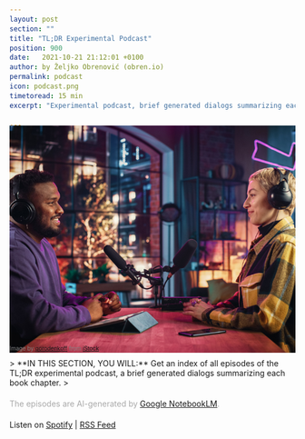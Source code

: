```yaml
---
layout: post
section: ""
title: "TL;DR Experimental Podcast"
position: 900
date:   2021-10-21 21:12:01 +0100
author: by Željko Obrenović (obren.io)
permalink: podcast
icon: podcast.png
timetoread: 15 min
excerpt: "Experimental podcast, brief generated dialogs summarizing each book chapter. The episodes are AI-generated by Google NotebookLM."

---
```

<img style="margin-top: -20px; width: 100%; height: 400px; object-fit: cover" src="assets/images/istock/iStock-1409652094.jpg">
<div style="font-size: 70%; margin-top: -16px; color: grey; margin-bottom: 12px">
Image by <a target="_blank" href="https://www.istockphoto.com/en/portfolio/gorodenkoff">gorodenkoff</a> from <a target="_blank" href="https://www.istockphoto.com/">iStock</a>
</div>
> **IN THIS SECTION, YOU WILL:** Get an index of all episodes of the TL;DR experimental podcast, a brief generated dialogs summarizing each book chapter.
>

<style>
 .quote {
     border-left: 8px solid #d9ead3;
     padding-left: 36px;
     margin-top: 30px;
     margin-bottom: 40px;
     font-size: 130%;
     font-style: normal;
     color:#888;
 }
    @media only screen and (max-width: 768px) {
        [class= "quote"] {
            display: none;
        }
    }
h2 {
  margin-top: 40px;
}
h3 {
  margin-top: 40px;
}
.title {
  font-size: 120%;
}
.subtitle {
  font-size: 100%;
  color: grey;
}
</style>
<script>
    const podcasts = [
        {   
            title: "Pre-Seasons: Digging Into the Why",
            episodes:[ 
                {
                    title: "Introduction",
                    subtitle: "A summary of the <a href='intro'>introduction</a> chapter.",
                    file: "intro.mp3",
                    spotify: "https://open.spotify.com/episode/5SSpNetZevRe4h0NCig9cJ?si=03cdce5ef5094958",
                    notebooklm: "https://notebooklm.google.com/notebook/9f3e8678-91a4-42e3-bcbc-d50b2190132b/audio"
                },
                {
                    title: "Context & Goals",
                    subtitle: "Summary of the <a href='context'>context</a> and <a href='goals'>goals</a> chapters.",
                    file: "context-and-goals.mp3",
                    spotify: "https://open.spotify.com/episode/6zqsjQMnHMU6W06V4o2w9q?si=9e71085abda64e8b",
                    notebooklm: "https://notebooklm.google.com/notebook/ecdd13d1-bc07-4381-8dc8-2ad4388989a4/audio" 
                }
            ]
        },
        {   
            title: "Season 1: The Framework",
            episodes:[ 
                {
                    title: "Grounded Architecture Framework Overview",
                    subtitle: "A summary of the <a href='grounded-architecture'>Grounded Architecture Framework</a> chapter.",
                    file: "framework.mp3",
                    notebooklm: "https://notebooklm.google.com/notebook/5465acf5-c410-47bb-bc53-4f7f6ea8153d/audio",
                    spotify: "https://open.spotify.com/episode/067kXwqPb3DMe4pNYMTDvv?si=5cdfae54d97c42aa"
                },
                {
                    title: "Lightweight Architectural Analytics",
                    subtitle: "Summary of the <a href='analytics'>Lightweight Architectural Analytics</a> chapter.",
                    notebooklm: "https://notebooklm.google.com/notebook/0631d3e5-c779-4145-ab20-167150d20415/audio",
                    file: "analytics.mp3",
                    spotify: "https://open.spotify.com/episode/00DKKmGoLhditLNCvbHTBW?si=31c33a1d8c4e4fef"
                },
                {
                    title: "Collaborative Networks",
                    subtitle: "Summary of the <a href='people'>Collaborative Networks</a> chapter.",
                    notebooklm: "https://notebooklm.google.com/notebook/bcbf5980-925d-4f16-97f8-55a9291324e6/audio",
                    file: "people.mp3",
                    spotify: "https://open.spotify.com/episode/0CrTzVSl9QNfFSi92QgHpn?si=200873a5ba174bf2"
                },
                {
                    title: "Operating Model: General Principles",
                    subtitle: "Summary of the <a href='operating-model'>Operating Model: General Principles</a> chapter.",
                    notebooklm: "https://notebooklm.google.com/notebook/4d8e9eed-e5be-4de9-ad8f-b3eb41a8d168/audio",
                    file: "operating-model.mp3",
                    spotify: "https://open.spotify.com/episode/5h48h1zmrMHCKIdvKvrWjK?si=96e10bef94c143c7"
                },
                {
                    title: "Cooperation-Based Operating Model: Six Simple Rules",
                    subtitle: "Summary of the <a href='six-simple-rules'>Six Simple Rules</a> chapter.",
                    notebooklm: "https://notebooklm.google.com/notebook/6600f5da-8ecf-41e3-8e0c-4b603193edfc/audio",
                    file: "six-simple-rules.mp3",
                    spotify: "https://open.spotify.com/episode/3w1SxajFCOgJ80oIdubQE7?si=8028da4b439d4fe9"
                },
                {
                    title: "Operating Model: Nudge, Taxation, Mandates",
                    subtitle: "Summary of the <a href='governance'>Nudge, Taxation, Mandates</a> chapter.",
                    notebooklm: "https://notebooklm.google.com/notebook/d0753e7c-53b6-44f2-8a42-88d19bea20e5/audio",
                    file: "governance.mp3",
                    spotify: "https://open.spotify.com/episode/2UTAYFVJoWRmvX5CvJsJST?si=83969e560b6c4886"
                },
                {
                    title: "Transforming Organizations with Grounded Architecture",
                    subtitle: "Summary of the <a href='transforming'>Transforming Organizations with Grounded Architecture</a> chapter.",
                    notebooklm: "https://notebooklm.google.com/notebook/ac5ec316-146e-4d3f-88ba-c3bb8c6a8cbc/audio",
                    file: "transforming.mp3",
                    spotify: "https://open.spotify.com/episode/2Z7tUlCP5BGGQzljXtW6Tf?si=6a9188d95e184d95"
                }
            ]
        },
        {   
            title: "Season 2: On Being Architect",
            episodes:[ 
                {
                    title: "On Being Architect",
                    subtitle: "A summary of the <a href='being-architect'>On Being Architect</a> introduction chapter.",
                    file: "being-architect.mp3",
                    notebooklm: "https://notebooklm.google.com/notebook/176191ad-c48c-429c-987a-129a4e75a001/audio",
                    spotify: "https://open.spotify.com/episode/0kS3XyLgOoQgjx4wsyfif1?si=hHV8N6DpS5G10ir7PE9YaQ"
                },
                {
                    title: "Building Skills",
                    subtitle: "A summary of the <a href='skills'>Building Skills</a> chapter.",
                    file: "skills.mp3",
                    notebooklm: "https://notebooklm.google.com/notebook/b68fd27d-70a7-4bd8-830b-33eeab97c6d6/audio",
                    spotify: "https://open.spotify.com/episode/4i9GcceqvrbPZ7XwVgpMAO?si=75AssaZXR7CFULaPtWVHWQ"
                },
                {
                    title: "Making Impact",
                    subtitle: "A summary of the <a href='impact'>Making Impact</a> chapter.",
                    file: "impact.mp3",
                    notebooklm: "https://notebooklm.google.com/notebook/a7053d30-ac48-413c-b0cb-d4f477d0dc71/audio",
                    spotify: "https://open.spotify.com/episode/3IcKdwPbkfPX0ZqSfREwb4?si=diPB2DuYR0Gb1uaOjB7hmQ"
                },
                {
                    title: "Leadership Traits",
                    subtitle: "A summary of the <a href='leadership'>Leadership Traits</a> chapter.",
                    file: "leadership.mp3",
                    notebooklm: "https://notebooklm.google.com/notebook/5d568d79-411f-48d4-81d0-0b6b5e2ded6d/audio",
                    spotify: "https://open.spotify.com/episode/2tlTR5giWoHFjG7pRUCD0p?si=HQPhu78zRX2idM9twzfHdw"
                },
                {
                    title: "Thinking Like an Architect: Architects as Superglue",
                    subtitle: "A summary of the <a href='superglue'>Thinking Like an Architect: Architects as Superglue</a> chapter.",
                    file: "superglue.mp3",
                    notebooklm: "https://notebooklm.google.com/notebook/3fc369b1-f059-4948-a014-cbde400bda3b/audio",
                    spotify: "https://open.spotify.com/episode/6SKAbxK0KYD9zgX2fofdJT?si=yKJw-V-xQj66FrTmFKm4mw"
                },
                {
                    title: "Thinking Like an Architect: Balancing Curiosity, Doubt, Vision, and Skepticism",
                    subtitle: "A summary of the <a href='balancing'>Thinking Like an Architect: Balancing Curiosity, Doubt, Vision, and Skepticism</a> chapter.",
                    file: "balancing.mp3",
                    notebooklm: "https://notebooklm.google.com/notebook/a49239a5-2d7f-470a-8501-d9ed66eaab20/audio",
                    spotify: "https://open.spotify.com/episode/1VY8J9LhSPjQvbHCkN2y7I?si=sEFc9RHLSt6ObyxW8CnbgA"
                },
                {
                    title: "Architects' Career Paths",
                    subtitle: "A summary of the <a href='career-paths'>Architects' Career Paths</a> chapter.",
                    file: "career-paths.mp3",
                    notebooklm: "https://notebooklm.google.com/notebook/d9bf380f-9695-4634-b3e0-f5ae3e3f3245/audio",
                    spotify: "https://open.spotify.com/episode/1zf0ZMvOZoawADSG9E1s0l?si=_G56cvMBRtSPUUQ8uLQ8OA"
                }
            ]
        },
        {   
            title: "Season 3: On Human Complexity",
            episodes:[ 
                {
                    title: "On Human Complexity",
                    subtitle: "A summary of the <a href='human-complexity'>On Human Complexity</a> introduction chapter.",
                    file: "human-complexity.mp3",
                    notebooklm: "https://notebooklm.google.com/notebook/edafeb4c-6e4e-4ebd-a331-91d9b3e57242/audio",
                    spotify: "https://open.spotify.com/episode/1QGRyF9eHOcOftpbaZm6Wv?si=Zb5dTbDiQLOKpIvvPnao1Q"
                },
                {
                    title: "The Culture Map: Architects' Culture Compass",
                    subtitle: "A summary of the <a href='culture-map'>The Culture Map: Architects' Culture Compass</a> chapter.",
                    file: "culture-map.mp3",
                    notebooklm: "https://notebooklm.google.com/notebook/8a6ea5b2-b09b-41d9-b573-14566f918c82/audio",
                    spotify: "https://open.spotify.com/episode/5DNNUjMolzJz5hvw2o6JH3?si=E63LplSPT8y5GTGVwHKoKw"
                },
                {
                    title: "The Culture Map (Confrontational Style)",
                    subtitle: "A second take on the <a href='culture-map'>The Culture Map: Architects' Culture Compass</a> chapter. This time hosts use a confrontational style to illustrate impact of cultural differences on communication and disagreements.",
                    file: "culture-map-confrontational.mp3",
                    notebooklm: "https://notebooklm.google.com/notebook/7b302b1e-d37e-406f-b0b4-7fe484155822/audio",
                    spotify: "https://open.spotify.com/episode/7AqRd8JM5s2xwzSOCJSuKb?si=cL61lm-mTnOmO4JoudPAXQ"
                },
                {
                    title: "The Human Side of Decision-Making",
                    subtitle: "A summary of the <a href='human-decisions'>The Human Side of Decision-Making</a> chapter.",
                    file: "human-decisions.mp3",
                    notebooklm: "https://notebooklm.google.com/notebook/cb57768f-64b8-48f1-a307-0d71da992e3d/audio",
                    spotify: "https://open.spotify.com/episode/0wPe0d2uCDGOwjLdFvfLpG?si=k9P84u3oRtC5tA0WjcvPtQ"
                },
                {
                    title: "Effortless Architecture",
                    subtitle: "A summary of the <a href='effortless'>Effortless Architecture</a> chapter.",
                    file: "effortless.mp3",
                    notebooklm: "https://notebooklm.google.com/notebook/0907e487-9e36-481e-b0a7-7a4ecb972d8e/audio",
                    spotify: "https://open.spotify.com/episode/1H824sdiV7Ju2ZncaCHzIR?si=CSFjbLLTTryC_-70BymmMw"
                }
            ]
        },
        {   
            title: "Season 4: On Strategy",
            episodes:[ 
                {
                    title: "On Strategy",
                    subtitle: "A summary of the <a href='strategy'>On Strategy</a> introduction chapter.",
                    file: "strategy.mp3",
                    notebooklm: "https://notebooklm.google.com/notebook/954b4e3b-11f5-495f-9eab-c4d9bc6956e9/audio",
                    spotify: "https://open.spotify.com/episode/5ibFMUv68hrYOOnKOSaCv5?si=T4a-D4_qTh2lIPkLBClTnw"
                },
                {
                    title: "Enterprise Architecture as Strategy",
                    subtitle: "A summary of the <a href='ea-as-strategy'>Enterprise Architecture as Strategy</a> chapter.",
                    file: "ea-as-strategy.mp3",
                    notebooklm: "https://notebooklm.google.com/notebook/40d659d4-ffe0-4176-9cf2-f03aa9f16849/audio",
                    spotify: "https://open.spotify.com/episode/2vnGmCiZUSR6WRH76hknGv?si=KCcx0PGVQTKtRqIkB-4bGQ"
                },
                {
                    title: "Hunting the Ghost of Business Architecture",
                    subtitle: "A summary of the <a href='business-architecture'>Hunting the Ghost of Business Architecture</a> chapter.",
                    file: "business-architecture.mp3",
                    notebooklm: "https://notebooklm.google.com/notebook/4fcbcf36-ac9f-4e52-9f01-6bc251769a6c/audio",
                    spotify: "https://open.spotify.com/episode/4xHNtXiFDjnV8Bosau4Hrm?si=4eyyCNA4SquG90xsOA3lGw"
                },
                {
                    title: "Outsourcing Strategies",
                    subtitle: "A summary of the <a href='outsourcing'>Outsourcing Strategies</a> chapter.",
                    file: "outsourcing.mp3",
                    notebooklm: "https://notebooklm.google.com/notebook/aadff0ee-f821-4328-bf3b-2691c230a3a8/audio",
                    spotify: "https://open.spotify.com/episode/32vfl26QpLOVM9bAFrPkQe?si=R8TDIEIBQh2ZjCA67fIqaQ"
                },
                {
                    title: "Achieving Market Leadership",
                    subtitle: "A summary of the <a href='market-leadership'>Achieving Market Leadership</a> chapter.",
                    file: "market-leadership.mp3",
                    notebooklm: "https://notebooklm.google.com/notebook/e7921f18-00c2-4da3-b537-3073c41cab88/audio",
                    spotify: "https://open.spotify.com/episode/0S25mDfE35gv3EUHX2oOes?si=HC62zuHQQRGKwR_nXcMbwA"
                },
                {
                    title: "Value-Based Strategy",
                    subtitle: "A summary of the <a href='value-based-strategy'>Value-Based Strategy</a> chapter.",
                    file: "value-based-strategy.mp3",
                    notebooklm: "https://notebooklm.google.com/notebook/0c8ccecb-b360-4f4d-8258-81430375f3e6/audio",
                    spotify: "https://open.spotify.com/episode/055GIpxLymBM9W9eiMNYJs?si=DJheL5zXRRC8kCa8Ddo3UA"
                },
                {
                    title: "Marketplace Strategies: What Digital Marketplaces Sell?",
                    subtitle: "A summary of the <a href='marketplaces'>Marketplace Strategies: What Digital Marketplaces Sell?</a> chapter.",
                    file: "marketplaces.mp3",
                    notebooklm: "https://notebooklm.google.com/notebook/53080ac8-d11a-4984-916c-ee9cdd3470fe/audio",
                    spotify: "https://open.spotify.com/episode/2D4qaQuf2FZALvVjEb7XCv?si=dsLkFX1dT86ehpemJWmySg"
                },
                {
                    title: "Connecting Marketing, Sales, and Customer Service Strategies",
                    subtitle: "A summary of the <a href='marketing-sales-strategy'>Connecting Marketing, Sales, and Customer Service Strategies</a> chapter.",
                    file: "marketing-sales-strategy.mp3",
                    notebooklm: "https://notebooklm.google.com/notebook/8a9e3ef3-29fb-4782-806d-8945e0008ce7/audio",
                    spotify: "https://open.spotify.com/episode/3rydyBBckD2BmhvQsgIfDJ?si=HzM9hnNYTgOM377-T9KwGw"
                },
                {
                    title: "Culture As a Strategy (aka Culture Eats Strategy for Breakfast)",
                    subtitle: "A summary of the <a href='culture-strategy'>Culture As a Strategy (aka Culture Eats Strategy for Breakfast)</a> chapter.",
                    file: "culture-strategy.mp3",
                    notebooklm: "https://notebooklm.google.com/notebook/b46eb06c-dccc-4706-9e9f-89a16a548895/audio",
                    spotify: "https://open.spotify.com/episode/0BiW7lb6EADUvLk6MMRqfG?si=OTA5NzJ9RGWo9cmCSdKn8g"
                }
            ]
        },
        {   
            title: "Season 5: Learning From Other Fields",
            episodes:[ 
                {
                    title: "Expanding the Architect's Toolkit: Learning From Other Fields",
                    subtitle: "A summary of the <a href='expanding-toolkit'>Expanding the Architect's Toolkit: Learning From Other Fields</a> introduction chapter.",
                    file: "expanding-toolkit.mp3",
                    notebooklm: "https://notebooklm.google.com/notebook/8032510c-ec44-4ee3-a979-d57954b2ec03/audio",
                    spotify: "https://open.spotify.com/episode/5JZ6E0FcillI4mCoK2aymu?si=YWPiwzZGSna6nX7Ppr--Qg"
                },
                {
                    title: "Economic Modeling With ROI and Financial Options: Learning From the Finance Field",
                    subtitle: "A summary of the <a href='economics'>Economic Modeling With ROI and Financial Options: Learning From the Finance Field</a> chapter.",
                    file: "economics.mp3",
                    notebooklm: "https://notebooklm.google.com/notebook/4bc66888-89cf-4f1f-88c9-c5c26657c87b/audio",
                    spotify: "https://open.spotify.com/episode/1bUhfia9TkwvVKEBJLdzhp?si=F5aXU59GTImA89dJHeQKqg"
                },
                {
                    title: "Architecture in Product-Led Organizations: Learning From Customer-Centric Fields",
                    subtitle: "A summary of the <a href='product'>Architecture in Product-Led Organizations: Learning From Customer-Centric Fields</a> chapter.",
                    file: "product.mp3",
                    notebooklm: "https://notebooklm.google.com/notebook/4d8f7d37-601e-44c3-b8f6-ba2c13091934/audio",
                    spotify: "https://open.spotify.com/episode/0nMqmouTm1MsDlIgI5Wrxi?si=qJVDkEM8SoGftU_aJkUEaA"
                },
                {
                    title: "Decision Intelligence in IT Architecture: Learning From Data, Social, and Managerial Fields",
                    subtitle: "A summary of the <a href='decision-intelligence'>Decision Intelligence in IT Architecture: Learning From Data, Social, and Managerial Fields</a> chapter.",
                    file: "decision-intelligence.mp3",
                    notebooklm: "https://notebooklm.google.com/notebook/22f18a5a-88ea-493e-adae-38e928f6a97c/audio",
                    spotify: "https://open.spotify.com/episode/5yz8glpHVNYA4qJXH8tFh1?si=968-czNVQiC_lvPIGGaR6w"
                },
                {
                    title: "How Big Transformations Get Done: Learning From Mega-Projects",
                    subtitle: "A summary of the <a href='big-transformations'>How Big Transformations Get Done: Learning From Mega-Projects</a> chapter.",
                    file: "big-transformations.mp3",
                    notebooklm: "https://notebooklm.google.com/notebook/cb2f84f7-0694-4b0e-9f5c-9dd21b67308a/audio",
                    spotify: "https://open.spotify.com/episode/4d80CL2AZQGSRCEZKmMcWH?si=84db4691f27445d2"
                }
            ]
        },
        {   
            title: "Post-Season 5: Summary of the Book",
            episodes:[ 
                {
                    title: "Summary",
                    subtitle: "A summary of the <a href='summary'>Summary</a> chapter.",
                    file: "summary.mp3",
                    notebooklm: "https://notebooklm.google.com/notebook/aa3089bc-2777-4d3c-b18a-be7847c7a91e/audio",
                    spotify: "https://open.spotify.com/episode/0x0D6xL5JrDFnrOZbHaaKw?si=a8969b9f2f854ba6"
                }
            ]
        },
        {   
            title: "Season 6: Appendixes",
            episodes:[ 
                {
                    title: "To Probe Further: Online Appendix Overview",
                    subtitle: "A summary of the <a href='appendix'>To Probe Further: Online Appendix Overview</a> introduction chapter.",
                    file: "appendix.mp3",
                    notebooklm: "https://notebooklm.google.com/notebook/c40e3da4-b0ba-4f0b-a05a-5cc135167309/audio",
                    spotify: "https://open.spotify.com/episode/401cuHiQ5c7wa1N24a7m6G?si=b4c7426accad40f2"
                },
                {
                    title: "Favorite Quotes",
                    subtitle: "A summary of the <a href='quotes'>Favorite Quotes</a> appendix.",
                    file: "quotes.mp3",
                    notebooklm: "https://notebooklm.google.com/notebook/4b001470-ecf2-4d0e-b137-c3552a39d543/audio",
                    spotify: "https://open.spotify.com/episode/77RnOgJ3BVeHznzFLPwLw0?si=9cf32a54569a44db"
                },
                {
                    title: "Bookshelf",
                    subtitle: "A summary of the <a href='bookshelf'>Bookshelf</a> appendix.",
                    file: "bookshelf.mp3",
                    notebooklm: "https://notebooklm.google.com/notebook/d964d485-a31b-464c-af45-6757c8f7cb21/audio",
                    spotify: "https://open.spotify.com/episode/607hsZFa0M6GF9zkk4cGP9?si=5817598b69ab431c"
                },
                {
                    title: "Career Resources",
                    subtitle: "A summary of the <a href='career-resources'>Career Resources</a> appendix.",
                    file: "career-resources.mp3",
                    notebooklm: "https://notebooklm.google.com/notebook/78ffb19a-3188-4938-ad08-8ededf433db6/audio",
                    spotify: "https://open.spotify.com/episode/1rXU18LjsfUI62n0e365dy?si=9af1d564c5c445ae"
                },
                {
                    title: "Architect Archetypes",
                    subtitle: "A summary of the <a href='archetypes'>Architect Archetypes</a> appendix.",
                    file: "archetypes.mp3",
                    notebooklm: "https://notebooklm.google.com/notebook/dfa0a3b1-567f-4b41-82c6-989298c279d9/audio",
                    spotify: "https://open.spotify.com/episode/1GigfcjM5twnYEYp20GAz0?si=45b4f18ae7864260"
                },
                {
                    title: "Effective Communication",
                    subtitle: "A summary of the <a href='communication'>Effective Communication</a> appendix.",
                    file: "communication.mp3",
                    notebooklm: "https://notebooklm.google.com/notebook/b4e7492f-3dd4-4860-92de-a8fefad955bd/audio",
                    spotify: ""
                },
                {
                    title: "Working With Toxic Colleagues",
                    subtitle: "A summary of the <a href='toxic-colleagues'>Working With Toxic Colleagues</a> appendix.",
                    file: "toxic-colleagues.mp3",
                    notebooklm: "https://notebooklm.google.com/notebook/7aa68e15-536a-4bd2-9bd2-1489e4deee05/audio",
                    spotify: ""
                },
                {
                    title: "Dealing With Scapegoating at Work",
                    subtitle: "A summary of the <a href='scapegoating'>Dealing With Scapegoating at Work</a> appendix.",
                    file: "scapegoating.mp3",
                    notebooklm: "https://notebooklm.google.com/notebook/933fc023-3a41-4cd9-9983-cb99e6806f7c/audio",
                    spotify: ""
                },
                {
                    title: "ISO 25010 Standard",
                    subtitle: "A summary of the <a href='iso25010'>ISO 25010 Standard</a> appendix.",
                    file: "iso25010.mp3",
                    notebooklm: "https://notebooklm.google.com/notebook/d2e7c236-fb02-4200-b15e-d7b455aa6813/audio",
                    spotify: ""
                },
                {
                    title: "Cloud Design Patterns",
                    subtitle: "A summary of the <a href='cloud-design-patterns'>Cloud Design Patterns</a> appendix.",
                    file: "cloud-design-patterns.mp3",
                    notebooklm: "https://notebooklm.google.com/notebook/2fcee684-6a87-4ac6-af3c-35b6c9f3b746/audio",
                    spotify: ""
                },
                {
                    title: "High Performing Technology Organizations",
                    subtitle: "A summary of the <a href='high-performing-organizations'>High Performing Technology Organizations</a> appendix.",
                    file: "high-performing-organizations.mp3",
                    notebooklm: "https://notebooklm.google.com/notebook/cd54def8-6f4d-484c-8c9c-f51fb6b7a888/audio",
                    spotify: ""
                },
                {
                    title: "Tools",
                    subtitle: "A summary of the <a href='tools'>Tools</a> appendix.",
                    file: "tools.mp3",
                    notebooklm: "https://notebooklm.google.com/notebook/c5229211-47b4-4495-ba04-35e456176a71/audio",
                    spotify: ""
                },
                {
                    title: "Software Tools: Generative AI Prompts",
                    subtitle: "A summary of the <a href='gen-ai-prompts'>Software Tools: Generative AI Prompts</a> appendix.",
                    file: "gen-ai-prompts.mp3",
                    notebooklm: "https://notebooklm.google.com/notebook/e6124aaf-a7a4-46b7-b5f3-f3a32d32f038/audio",
                    spotify: ""
                },
                {
                    title: "Software Tools: Examples and Screenshots",
                    subtitle: "A summary of the <a href='screenshots'>Software Tools: Examples and Screenshots</a> appendix.",
                    file: "screenshots.mp3",
                    notebooklm: "https://notebooklm.google.com/notebook/992dd1f1-3853-489b-9723-73816ce37d31/audio",
                    spotify: ""
                },
                {
                    title: "Building Lightweight Architectural Analytics",
                    subtitle: "A summary of the <a href='data-website'>Building Lightweight Architectural Analytics</a> appendix.",
                    file: "data-website.mp3",
                    notebooklm: "https://notebooklm.google.com/notebook/2e363673-013d-4e37-99b2-eb6c13229907/audio",
                    spotify: ""
                },
                {
                    title: "Cheat Sheet",
                    subtitle: "A summary of the <a href='cheat-sheet'>Cheat Sheet</a> appendix.",
                    file: "cheat-sheet.mp3",
                    notebooklm: "https://notebooklm.google.com/notebook/abc97529-acd7-49a7-8323-0f4053425f39/audio",
                    spotify: ""
                }
            ]
        },
        {   
            title: "Season 7: New Chapters",
            episodes:[ 
                {
                    title: "Leveraging Generative AI: First Steps",
                    subtitle: "A summary of the <a href='gen-ai'>Leveraging Generative AI: First Steps</a> introduction chapter.",
                    file: "gen-ai.mp3",
                    notebooklm: "https://notebooklm.google.com/notebook/8455aecd-bfa6-4c36-b429-51d74de165f5/audio",
                    spotify: ""
                },
                {
                    title: "Leveraging The Full Potential of Generative AI for IT Architecture",
                    subtitle: "A summary of the <a href='gen-ai-potential'>Leveraging The Full Potential of Generative AI for IT Architecture</a> introduction chapter.",
                    file: "gen-ai-potential.mp3",
                    notebooklm: "https://notebooklm.google.com/notebook/e9b996bf-05ce-472c-9542-3f1a206d93c7/audio",
                    spotify: ""
                }
            ]
        }
    ];
</script>
<div style="margin-bottom: 20px; margin-top: 20px; color: darkgrey">
The episodes are AI-generated by <a href="https://notebooklm.google.com/" target="_blank">Google NotebookLM</a>.
</div>

<div>
Listen on <a target="_blank" href="https://open.spotify.com/show/7lZFRV61H4oQ4uhHKZS4jI?si=QUCndprIQ7e6W-LuYHWqng">Spotify</a> | <a target="_blank" href="https://anchor.fm/s/10432fed8/podcast/production/rss">RSS Feed</a>
</div>

<div id="content"></div>

<script>
    let html = '';
    podcasts.forEach(podcast => {
        html += '<h3>' + podcast.title + '</h3>';
        html += '<table>';
        podcast.episodes.forEach(episode => {
            html += '<tr>';
            html += '<td style="width: 100px"><img style="width: 100px" src="assets/icons/podcast.png"></td>';
            html += '<td style="padding-bottom: 0">';
            html += '<div class="title"><span style="background-color: ">TL;DR: <b>' + episode.title + '</b></span></div>';
            html += '<div class="subtitle">' + episode.subtitle + '</div>';
            html += '<figure style="margin-top: 20px; margin-left: -4px">';
            html += '<audio controls src="/assets/podcast/production/' + episode.file + '"></audio>';
            html += '<a href="/assets/podcast/production/' + episode.file + '"><img src="assets/icons/download.png" title="download" style="vertical-align: top; width: 24px; padding-top: 14px; padding-left: 22px"></a>';
            html += '<a href="' + episode.notebooklm + '"><img src="assets/icons/notebooklm.png" title="NotebookLM" style="vertical-align: top; width: 34px; padding-top: 10px; padding-left: 12px"></a>';
            if (episode.spotify) {
                html += '<a href="' + episode.spotify + '" style="margin: 0; margin-left: 16px; ">';
                html += '<img style="padding: 0; margin: 0; padding-top: 10px; width: 33px; vertical-align: top" title="Listen on Spotify" src="assets/icons/spotify.png">';
                html += '</a>';
            }
            html += '</figure>';
            html += '</td>';
            html += '</tr>';
        });
        html += '</table>';
    });
    document.getElementById('content').innerHTML = html;
</script>
